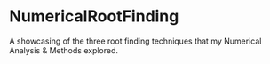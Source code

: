 # NumericalRootFinding
A showcasing of the three root finding techniques that my Numerical Analysis &amp; Methods explored.
